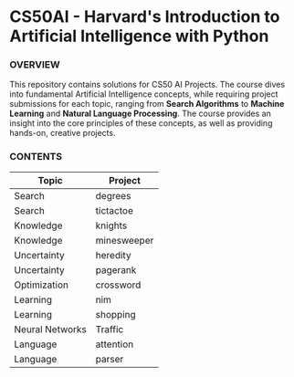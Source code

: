 # **CS50AI - Harvard's Introduction to Artificial Intelligence with Python**

### **OVERVIEW**

This repository contains solutions for CS50 AI Projects. The course dives into fundamental Artificial Intelligence concepts, while requiring project submissions for each topic, ranging from **Search Algorithms** to **Machine Learning** and **Natural Language Processing**. The course provides an insight into the core principles of these concepts, as well as providing hands-on, creative projects.


### **CONTENTS**

| Topic | Project |
| ------ | ----- |
| Search | degrees |
| Search | tictactoe | 
| Knowledge | knights | 
| Knowledge | minesweeper | 
| Uncertainty | heredity | 
| Uncertainty | pagerank | 
| Optimization | crossword | 
| Learning | nim | 
| Learning | shopping | 
| Neural Networks | Traffic | 
| Language | attention | 
| Language | parser |